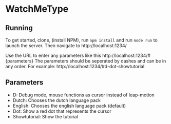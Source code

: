 # WatchMeType

## Running

To get started, clone, (install NPM), run ```npm install``` and run ```node run``` to launch the server.
Then navigate to http://localhost:1234/

Use the URL to enter any parameters like this http://localhost:1234/#{parameters}
The parameters should be seperated by dashes and can be in any order. For example:
http://localhost:1234/#d-dot-showtutorial

## Parameters

* D: Debug mode, mouse functions as cursor instead of leap-motion
* Dutch: Chooses the dutch language pack
* English: Chooses the english language pack (default)
* Dot: Show a red dot that represents the cursor
* Showtutorial: Show the tutorial